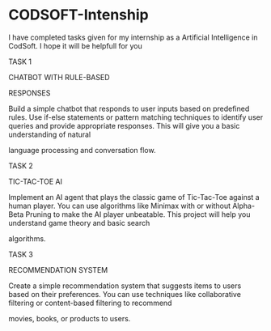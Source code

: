 # CODSOFT-Intenship
I have completed tasks given for my internship as a Artificial Intelligence in CodSoft. I hope it will be helpfull for you

TASK 1

CHATBOT WITH RULE-BASED

RESPONSES

Build a simple chatbot that responds to user inputs based on
predefined rules. Use if-else statements or pattern matching
techniques to identify user queries and provide appropriate
responses. This will give you a basic understanding of natural

language processing and conversation flow.

TASK 2

TIC-TAC-TOE AI

Implement an AI agent that plays the classic game of Tic-Tac-Toe
against a human player. You can use algorithms like Minimax with
or without Alpha-Beta Pruning to make the AI player unbeatable.
This project will help you understand game theory and basic search

algorithms.

TASK 3

RECOMMENDATION SYSTEM

Create a simple recommendation system that suggests items to
users based on their preferences. You can use techniques like
collaborative filtering or content-based filtering to recommend

movies, books, or products to users.
